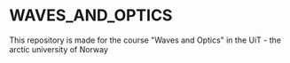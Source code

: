 # WAVES_AND_OPTICS
 This repository is made for the course "Waves and Optics" in the UiT - the arctic university of Norway 
